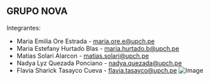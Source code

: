 ## GRUPO NOVA
Integrantes:
- Maria Emilia Ore Estrada - maria.ore.e@upch.pe 
- Maria Estefany Hurtado Blas - maria.hurtado.b@upch.pe 
- Matias Solari Alarcon - matias.solari@upch.pe
- Nadya Lyz Quezada Ponciano - nadya.quezada@upch.pe
- Flavia Sharick Tasayco Cueva - flavia.tasayco@upch.pe
![Image](https://github.com/user-attachments/assets/91f6994b-d5bf-4172-937e-d4bfd34939d6)

